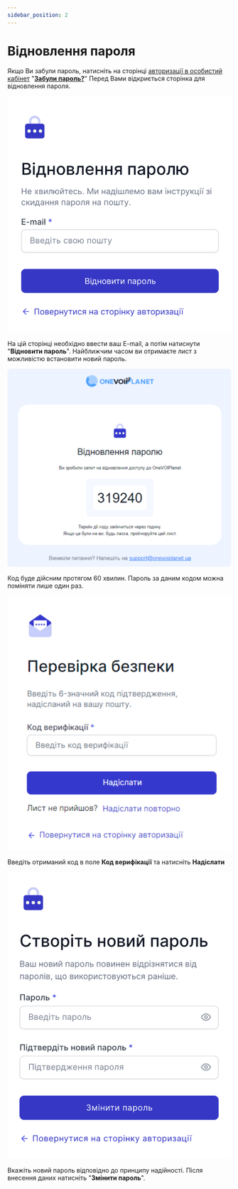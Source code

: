 ```yaml
---
sidebar_position: 2
---
```


# Відновлення пароля

Якщо Ви забули пароль, натисніть на сторінці [авторизації в особистий кабінет](https://cabinet.onevoiplanet.ua/auth) "[**Забули пароль?**](https://cabinet.onevoiplanet.ua/auth/forgot-password)" Перед Вами відкриється сторінка для відновлення пароля.

![](../img/authorization/i-sign-in2.svg)

На цій сторінці необхідно ввести ваш E-mail, а потім натиснути "**Відновити пароль**". Найближчим часом ви отримаєте лист з можливістю встановити новий пароль.

![](../img/authorization/i-sign-in4.svg)

Код буде дійсним протягом 60 хвилин. Пароль за даним кодом можна поміняти лише один раз.

![](../img/authorization/code-verification-block.svg)

Введіть отриманий код в поле **Код верифікації** та натисніть **Надіслати**

![](../img/authorization/i-sign-in5.svg)

Вкажіть новий пароль відповідно до принципу надійності. Після внесення даних натисніть "**Змінити пароль**".
